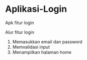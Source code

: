 # Aplikasi-Login
Apk fitur login

Alur fitur login
1. Memasukkan email dan password
2. Memvalidasi input
3. Menampilkan halaman home
